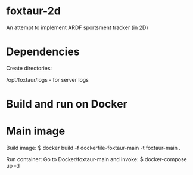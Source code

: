 # foxtaur-2d
An attempt to implement ARDF sportsment tracker (in 2D)

# Dependencies

Create directories:

/opt/foxtaur/logs - for server logs

# Build and run on Docker

# Main image

Build image: $ docker build -f dockerfile-foxtaur-main -t foxtaur-main .

Run container: Go to Docker/foxtaur-main and invoke: $ docker-compose up -d

